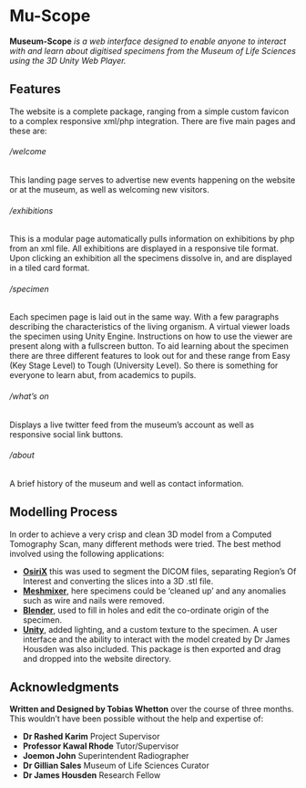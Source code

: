 # Mu-Scope
**Museum-Scope** <em>is a web interface designed to enable anyone to interact with and learn about digitised specimens from the Museum of Life Sciences using the 3D Unity Web Player.</em>

## Features 
The website is a complete package, ranging from a simple custom favicon to a complex responsive xml/php integration. There are five main pages and these are:

###### /welcome
This landing page serves to advertise new events happening on the website or at the museum, as well as welcoming new visitors.

###### /exhibitions
This is a modular page automatically pulls information on exhibitions by php from an xml file. All exhibitions are displayed in a responsive tile format. Upon clicking an exhibition all the specimens dissolve in, and are displayed in a tiled card format.

###### /specimen
Each specimen page is laid out in the same way. With a few paragraphs describing the characteristics of the living organism. A virtual viewer loads the specimen using Unity Engine. Instructions on how to use the viewer are present along with a fullscreen button. To aid learning about the specimen there are three different features to look out for and these range from Easy (Key Stage Level) to Tough (University Level). So there is something for everyone to learn abut, from academics to pupils.

###### /what’s on
Displays a live twitter feed from the museum’s account as well as responsive social link buttons.

###### /about
A brief history of the museum and well as contact information.

## Modelling Process

In order to achieve a very crisp and clean 3D model from a Computed Tomography Scan, many different methods were tried. The best method involved using the following applications:

- **[OsiriX](http://www.osirix-viewer.com)** this was used to segment the DICOM files, separating Region’s Of Interest and converting the slices into a 3D .stl file.
- **[Meshmixer](http://meshmixer.com)**, here specimens could be ‘cleaned up’ and any anomalies such as wire and nails were removed.
- **[Blender](https://www.blender.org)**, used to fill in holes and edit the co-ordinate origin of the specimen.
- **[Unity](http://unity3d.com)**, added lighting, and a custom texture to the specimen. A user interface and the ability to interact with the model created by Dr James Housden was also included. This package is then exported and drag and dropped into the website directory.


## Acknowledgments
<b>Written and Designed by Tobias Whetton</b> over the course of three months. This wouldn’t have been possible without the help and expertise of: 

- <b>Dr Rashed Karim</b> Project Supervisor
- <b>Professor Kawal Rhode</b> Tutor/Supervisor
- <b>Joemon John</b> Superintendent Radiographer
- <b>Dr Gillian Sales</b> Museum of Life Sciences Curator
- <b>Dr James Housden</b> Research Fellow
